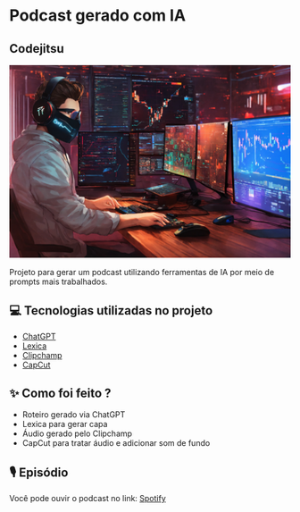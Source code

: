 # Podcast gerado com IA

## Codejitsu

![cover](./assets/cover.png)

Projeto para gerar um podcast utilizando ferramentas de IA por meio de prompts mais trabalhados.

## 💻 Tecnologias utilizadas no projeto

- [ChatGPT](https://chat.openai.com/)
- [Lexica](https://lexica.art/)
- [Clipchamp](https://clipchamp.com/pt-br/)
- [CapCut](https://www.capcut.com/pt-br/)

## ✨ Como foi feito ?

- Roteiro gerado via ChatGPT
- Lexica para gerar capa
- Áudio gerado pelo Clipchamp
- CapCut para tratar áudio e adicionar som de fundo

## 🎙️ Episódio

Você pode ouvir o podcast no link: [Spotify](https://podcasters.spotify.com/pod/show/marcelo-cury-hadad/episodes/Hello-world-e2icf7a)
